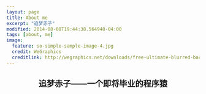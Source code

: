 ```yaml
---
layout: page
title: About me
excerpt: "追梦赤子"
modified: 2014-08-08T19:44:38.564948-04:00
tags: [about, me]
image:
  feature: so-simple-sample-image-4.jpg
  credit: WeGraphics
  creditlink: http://wegraphics.net/downloads/free-ultimate-blurred-background-pack/
---
```


## <center>追梦赤子——一个即将毕业的程序猿</center>
